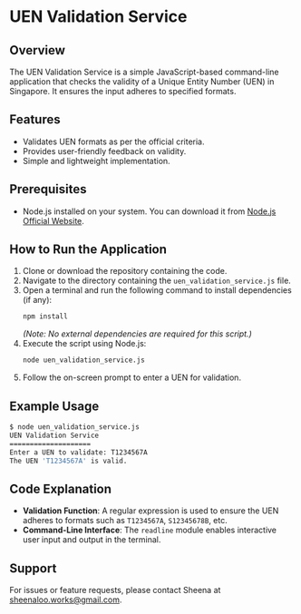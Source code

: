 # UEN Validation Service

## Overview

The UEN Validation Service is a simple JavaScript-based command-line application that checks the validity of a Unique Entity Number (UEN) in Singapore. It ensures the input adheres to specified formats.

## Features

- Validates UEN formats as per the official criteria.
- Provides user-friendly feedback on validity.
- Simple and lightweight implementation.

## Prerequisites

- Node.js installed on your system. You can download it from [Node.js Official Website](https://nodejs.org/).

## How to Run the Application

1. Clone or download the repository containing the code.
2. Navigate to the directory containing the `uen_validation_service.js` file.
3. Open a terminal and run the following command to install dependencies (if any):
   ```bash
   npm install
   ```
   _(Note: No external dependencies are required for this script.)_
4. Execute the script using Node.js:
   ```bash
   node uen_validation_service.js
   ```
5. Follow the on-screen prompt to enter a UEN for validation.

## Example Usage

```bash
$ node uen_validation_service.js
UEN Validation Service
====================
Enter a UEN to validate: T1234567A
The UEN 'T1234567A' is valid.
```

## Code Explanation

- **Validation Function**: A regular expression is used to ensure the UEN adheres to formats such as `T1234567A`, `S12345678B`, etc.
- **Command-Line Interface**: The `readline` module enables interactive user input and output in the terminal.

## Support

For issues or feature requests, please contact Sheena at sheenaloo.works@gmail.com.
